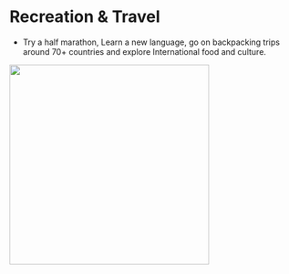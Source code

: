 # Recreation & Travel

<!-- ![Alt text](https://drive.google.com/file/d/100ed8aVaLrTQ702OWCXmPo80fYAZTMKs/view?usp=sharing) doesn't work--> 

- Try a half marathon, Learn a new language, go on backpacking trips around 70+ countries and explore International food and culture.  

<!-- ! <img src="images/Travel.jpg" width="550"> -->

<img src="https://images.unsplash.com/photo-1622260614927-208cfe3f5cfd?ixlib=rb-4.0.3&ixid=M3wxMjA3fDB8MHxwaG90by1wYWdlfHx8fGVufDB8fHx8fA%3D%3D&auto=format&fit=crop&w=2070&q=80" height="350px">
